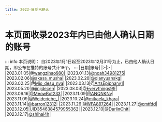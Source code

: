 ```yaml
---
title: 2023-日期已确认
---
```

# 本页面收录2023年内已由他人确认日期的账号
::: info 本页说明：
自2023年1月1日起至2023年12月31号为止，已由他人确认日期，即公布在推特的账号共计18个。
:::
|日期|账号|
|:-|:-|
|2023.01.05|[@wangzihao980](https://twitter.com/wangzihao980)|
|2023.01.13|[@noah34981275](https://twitter.com/noah34981275)|
|2023.02.06|[@akasa_musha](https://twitter.com/akasa_musha)|
|2023.02.20|[@qianyuanakg](https://twitter.com/qianyuanakg)|
|2023.02.25|[@Mio_desu_nya](https://twitter.com/Mio_desu_nya)|
|2023.03.13|[@ArtsEpiphany1](https://twitter.com/ArtsEpiphany1)|
|2023.05.20|[@jinjidecen](https://twitter.com/jinjidecen)|
|2023.08.03|[@Everythings99](https://twitter.com/Everythings99)|
|2023.09.16|[@MeowBot233](https://twitter.com/MeowBot233)|
|2023.11.09|[@ANQNKNy](https://twitter.com/ANQNKNy)|
|2023.11.09|[@Weideriche_](https://twitter.com/Weideriche_)|
|2023.10.24|[@mikaela_khara](https://twitter.com/mikaela_khara)|
|2023.11.14|[@barron12312](https://twitter.com/barron12312)|
|2023.11.26|[@WFA897264](https://twitter.com/WFA897264)|
|2023.11.27|[@cmtfdd](https://twitter.com/cmtfdd)|
|2023.12.05|[UID3546384579955362](https://space.bilibili.com/3546384579955362)|
|2023.12.10|[@DarlinChit](https://twitter.com/DarlinChit)|
|2023.12.17|[@shihai4h](https://twitter.com/shihai4h)|